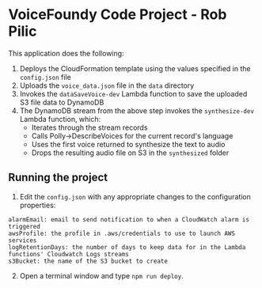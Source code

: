 # VoiceFoundy Code Project - Rob Pilic

This application does the following:

1. Deploys the CloudFormation template using the values specified in the `config.json` file
2. Uploads the `voice_data.json` file in the `data` directory
3. Invokes the `dataSaveVoice-dev` Lambda function to save the uploaded S3 file data to DynamoDB
4. The DynamoDB stream from the above step invokes the `synthesize-dev` Lambda function, which:
    - Iterates through the stream records
    - Calls Polly->DescribeVoices for the current record's language
    - Uses the first voice returned to synthesize the text to audio
    - Drops the resulting audio file on S3 in the `synthesized` folder

## Running the project

1. Edit the `config.json` with any appropriate changes to the configuration properties:

```
alarmEmail: email to send notification to when a CloudWatch alarm is triggered
awsProfile: the profile in .aws/credentials to use to launch AWS services
logRetentionDays: the number of days to keep data for in the Lambda functions' Cloudwatch Logs streams
s3Bucket: the name of the S3 bucket to create
```

2. Open a terminal window and type `npm run deploy`.
